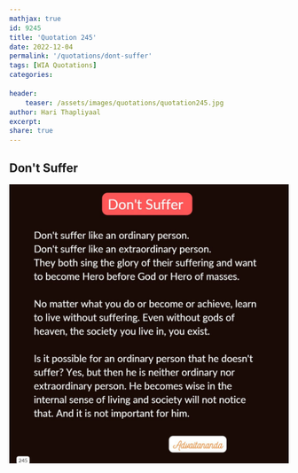 ```yaml
---
mathjax: true
id: 9245
title: 'Quotation 245'
date: 2022-12-04
permalink: '/quotations/dont-suffer'
tags: [WIA Quotations] 
categories: 

header:
    teaser: /assets/images/quotations/quotation245.jpg
author: Hari Thapliyaal 
excerpt:
share: true 
---
```


## Don't Suffer

![Don't Suffer](/assets/images/quotations/quotation245.jpg)
